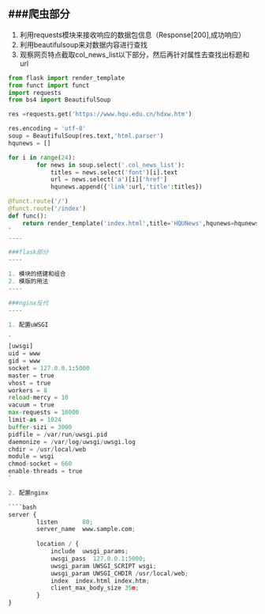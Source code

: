 ###爬虫部分
----

1. 利用requests模块来接收响应的数据包信息（Response[200],成功响应）
2. 利用beautifulsoup来对数据内容进行查找
3. 观察网页特点截取col_news_list以下部分，然后再针对属性去查找出标题和url

````python
from flask import render_template
from funct import funct
import requests
from bs4 import BeautifulSoup

res =requests.get('https://www.hqu.edu.cn/hdxw.htm')

res.encoding = 'utf-8'
soup = BeautifulSoup(res.text,'html.parser')
hqunews = []

for i in range(24):
        for news in soup.select('.col_news_list'):
            titles = news.select('font')[i].text
            url = news.select('a')[i]['href']
            hqunews.append({'link':url,'title':titles})

@funct.route('/')
@funct.route('/index')
def func():
    return render_template('index.html',title='HQUNews',hqunews=hqunews)
`
----

###flask部分
----

1. 模块的搭建和组合
2. 模版的用法
----

###nginx反代
----

1. 配置uWSGI

`
[uwsgi]
uid = www
gid = www
socket = 127.0.0.1:5000  
master = true
vhost = true
workers = 8
reload-mercy = 10
vacuum = true
max-requests = 10000
limit-as = 1024
buffer-sizi = 3000
pidfile = /var/run/uwsgi.pid
daemonize = /var/log/uwsgi/uwsgi.log  
chdir = /usr/local/web
module = wsgi
chmod-socket = 660
enable-threads = true
`

2. 配置nginx

````bash
server {
        listen       80;
        server_name  www.sample.com;
          
        location / {
            include  uwsgi_params;
            uwsgi_pass  127.0.0.1:5000;
            uwsgi_param UWSGI_SCRIPT wsgi;
            uwsgi_param UWSGI_CHDIR /usr/local/web;
            index  index.html index.htm;
            client_max_body_size 35m;
        }
}
 
